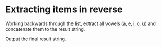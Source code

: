 # Extracting items in reverse

Working backwards through the list, extract all vowels (a, e, i, o, u) and concatenate them to the result string.

Output the final result string.



